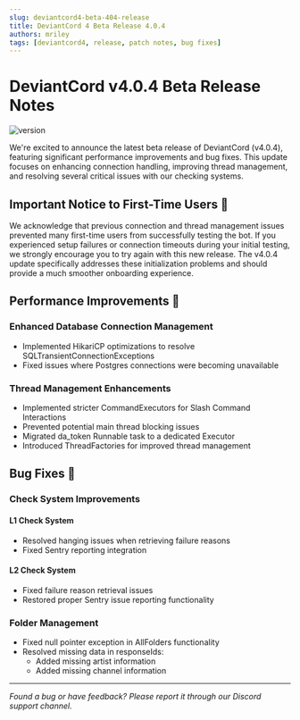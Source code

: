 ```yaml
---
slug: deviantcord4-beta-404-release
title: DeviantCord 4 Beta Release 4.0.4
authors: mriley
tags: [deviantcord4, release, patch notes, bug fixes]
---
```


# DeviantCord v4.0.4 Beta Release Notes
![version](https://img.shields.io/badge/version-4.0.4-blue)

We're excited to announce the latest beta release of DeviantCord (v4.0.4), featuring significant performance improvements and bug fixes. This update focuses on enhancing connection handling, improving thread management, and resolving several critical issues with our checking systems.

## Important Notice to First-Time Users 📢
We acknowledge that previous connection and thread management issues prevented many first-time users from successfully testing the bot. If you experienced setup failures or connection timeouts during your initial testing, we strongly encourage you to try again with this new release. The v4.0.4 update specifically addresses these initialization problems and should provide a much smoother onboarding experience.

## Performance Improvements 🚀

### Enhanced Database Connection Management
* Implemented HikariCP optimizations to resolve SQLTransientConnectionExceptions
* Fixed issues where Postgres connections were becoming unavailable

### Thread Management Enhancements
* Implemented stricter CommandExecutors for Slash Command Interactions
* Prevented potential main thread blocking issues
* Migrated da_token Runnable task to a dedicated Executor
* Introduced ThreadFactories for improved thread management

## Bug Fixes 🐛

### Check System Improvements
#### L1 Check System
* Resolved hanging issues when retrieving failure reasons
* Fixed Sentry reporting integration

#### L2 Check System
* Fixed failure reason retrieval issues
* Restored proper Sentry issue reporting functionality

### Folder Management
* Fixed null pointer exception in AllFolders functionality
* Resolved missing data in responseIds:
  * Added missing artist information
  * Added missing channel information

---
*Found a bug or have feedback? Please report it through our Discord support channel.*